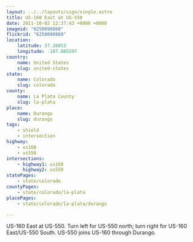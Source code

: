 ```yaml
---
layout: ../../layouts/sign/single.astro
title: US-160 East at US-550
date: 2011-10-02 12:37:43 +0000 +0000
imageid: "6250090860"
flickrid: "6250090860"
location:
    latitude: 37.26853
    longitude: -107.885597
country:
    name: United States
    slug: united-states
state:
    name: Colorado
    slug: colorado
county:
    name: La Plata County
    slug: la-plata
place:
    name: Durango
    slug: durango
tags:
    - shield
    - intersection
highway:
    - us160
    - us550
intersections:
    - highway1: us160
      highway2: us550
statePages:
    - state/colorado
countyPages:
    - state/colorado/la-plata
placePages:
    - state/colorado/la-plata/durango

---
```

US-160 East at US-550.  Turn left for US-550 north; turn right for US-160 East/US-550 South.  US-550 joins US-160 through Durango.